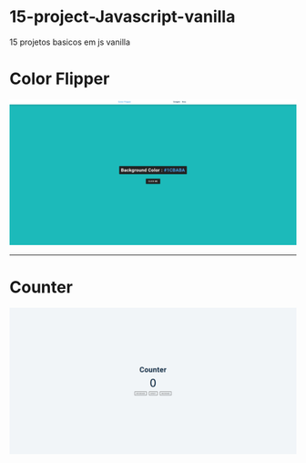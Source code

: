 # 15-project-Javascript-vanilla
15 projetos basicos em js vanilla

# Color Flipper

<img title="01" alt="01" src="img-from-readme/01.png">

<hr>

# Counter

<img title="01" alt="01" src="img-from-readme/02.png">
